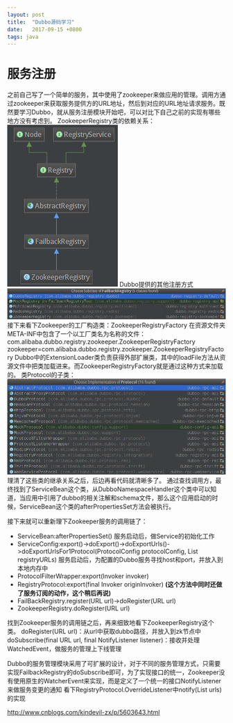```yaml
---
layout: post
title:  "Dubbo源码学习"
date:   2017-09-15 +0800
tags: java
---
```


# 服务注册
之前自己写了一个简单的服务，其中使用了zookeeper来做应用的管理。调用方通过zookeeper来获取服务提供方的URL地址，然后到对应的URL地址请求服务。既然要学习Dubbo，就从服务注册模块开始吧，可以对比下自己之前的实现有哪些地方没有考虑到。
ZookeeperRegistry类的依赖关系：
![](/_pic/2017-09-15/zookeeperRegistry.png)
Dubbo提供的其他注册方式
![](/_pic/2017-09-15/FailbackRegistry.png)
接下来看下Zookeeper的工厂构造类：ZookeeperRegistryFactory
在资源文件夹META-INF中包含了一个以工厂类名为名称的文件：com.alibaba.dubbo.registry.zookeeper.ZookeeperRegistryFactory
zookeeper=com.alibaba.dubbo.registry.zookeeper.ZookeeperRegistryFactory
Dubbo中的ExtensionLoader类负责获得外部扩展类，其中的loadFile方法从资源文件中把类加载进来。而ZookeeperRegistryFactory就是通过这种方式来加载的。
类Protocol的子类：
![](/_pic/2017-09-15/Registry.png)
理清了这些类的继承关系之后，后边再看代码就清晰多了。
通过查找调用方，最终找到了ServiceBean这个类，从DubboNamespaceHandler这个类中可以知道，当应用中引用了dubbo的相关注解和schema文件，那么这个应用启动的时候，ServiceBean这个类的afterPropertiesSet方法会被执行。

接下来就可以重新理下Zookeeper服务的调用链了：

* ServiceBean:afterPropertiesSet()
服务启动后，做Service的初始化工作
* ServiceConfig:export()->doExport()->doExportUrls()->doExportUrlsFor1Protocol(ProtocolConfig protocolConfig, List<URL> registryURLs)
服务启动后，为配置的Dubbo服务寻找host和port，并放入到本地内存中
* ProtocolFilterWrapper:export(Invoker<T> invoker)
* RegistryProtocol:export(final Invoker<T> originInvoker)  **(这个方法中同时还做了服务订阅的动作，这个稍后再说)**
* FailBackRegistry.register(URL url)->doRegister(URL url)
* ZookeeperRegistry.doRegister(URL url)

找到Zookeeper服务的调用链之后，再来细致地看下ZookeeperRegistry这个类。
doRegister(URL url)：从url中获取dubbo路径，并放入到zk节点中
doSubscribe(final URL url, final NotifyListener listener)：接收并处理WatchedEvent，做服务的管理上下线管理

Dubbo的服务管理模块采用了可扩展的设计，对于不同的服务管理方式，只需要实现FailbackRegistry的doSubscribe即可，为了实现接口的统一，Zookeeper没有使用原生的WatcherEvent来实现，而是定义了一个统一的接口NotifyListener来做服务变更的通知
看下RegistryProtocol.OverrideListener中notify(List<URL> urls)的实现



http://www.cnblogs.com/kindevil-zx/p/5603643.html
